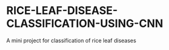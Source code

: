 # RICE-LEAF-DISEASE-CLASSIFICATION-USING-CNN
A mini project for classification of rice leaf diseases
